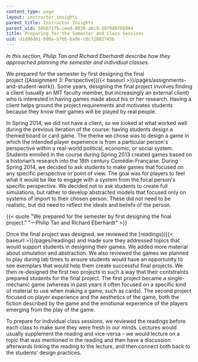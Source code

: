 ```yaml
---
content_type: page
layout: instructor_insights
parent_title: Instructor Insights
parent_uid: 58bbf1fb-ceed-0939-abc9-3070d8f6b884
title: Preparing for the Semester and Class Sessions
uid: d1d98d01-b98a-b7bb-ba9e-c8c72802745b
---
```


_In this section, Philip Tan and Richard Eberhardt describe how they approached planning the semester and individual classes._

We prepared for the semester by first designing the final project ([Assignment 3: Perspective]({{< baseurl >}}/pages/assignments-and-student-work)). Some years, designing the final project involves finding a client (usually an MIT faculty member, but increasingly an external client) who is interested in having games made about his or her research. Having a client helps ground the project requirements and motivates students because they know their games will be played by real people.

In Spring 2014, we did not have a client, so we looked at what worked well during the previous iteration of the course: having students design a themed board or card game. The theme we chose was to design a game in which the intended player experience is from a particular person's perspective within a real-world political, economic, or social system. Students enrolled in the course during Spring 2013 created games based on a historian’s research into the 18th century Comédie-Française. During Spring 2014, we decided to ask students to make games that focused on any specific perspective or point of view. The goal was for players to feel what it would be like to engage with a system from the focal person's specific perspective. We decided not to ask students to create full simulations, but rather to develop abstracted models that focused only on systems of import to their chosen person. These did not need to be realistic, but did need to reflect the ideals and beliefs of the person.

{{< quote "We prepared for the semester by first designing the final project." "—Philip Tan and Richard Eberhardt" >}}

Once the final project was designed, we reviewed the [readings]({{< baseurl >}}/pages/readings) and made sure they addressed topics that would support students in designing their games. We added more material about simulation and abstraction. We also reviewed the games we planned to play during lab times to ensure students would have an opportunity to see exemplars that would help them create successful final projects. We then re-designed the first two projects in such a way that their contstraints prepared students for the final project. The first project became a single-mechanic game (whereas in past years it often focused on a specific kind of material to use when making a game, such as cards). The second project focused on player experience and the aesthetics of the game, both the fiction described by the game and the emotional experience of the players emerging from the play of the game.

To prepare for individual class sessions, we reviewed the readings before each class to make sure they were fresh in our minds. Lectures would usually supplement the reading and vice-versa – we would lecture on a topic that was mentioned in the reading and then have a discussion afterwards linking the reading to the lecture, and then connect both back to the students’ design practices.